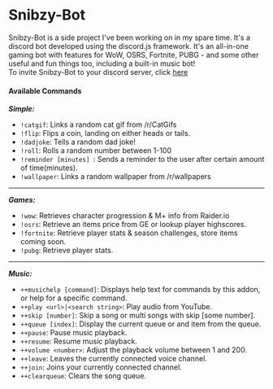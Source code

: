 # Snibzy-Bot
Snibzy-Bot is a side project I've been working on in my spare time. It's a discord bot developed using the discord.js framework.  It's an all-in-one gaming bot with features for WoW, OSRS, Fortnite, PUBG - and some other useful and fun things too, including a built-in music bot! <br>
To invite Snibzy-Bot to your discord server, click [here](https://coadyduffney.github.io/projects/snibzy-bot/)

#### Available Commands
**_Simple:_**
* `!catgif`: Links a random cat gif from /r/CatGifs
* `!flip`: Flips a coin, landing on either heads or tails.
* `!dadjoke`: Tells a random dad joke!
* `!roll`: Rolls a random number between 1-100
* `!reminder [minutes] `: Sends a reminder to the user after certain amount of time(minutes).
* `!wallpaper`: Links a random wallpaper from /r/wallpapers

<hr>

**_Games:_**
* `!wow`: Retrieves character progression & M+ info from Raider.io
* `!osrs`: Retrieve an items price from GE or lookup player highscores.
* `!fortnite`: Retrieve player stats & season challenges, store items coming soon.
* `!pubg`: Retrieve player stats.

<hr>

**_Music:_**
* `++musichelp [command]`: Displays help text for commands by this addon, or help for a specific command.
* `++play <url>|<search string>`: Play audio from YouTube.
* `++skip [number]`: Skip a song or multi songs with skip [some number].
* `++queue [index]`: Display the current queue or and item from the queue.
* `++pause`: Pause music playback.
* `++resume`: Resume music playback.
* `++volume <number>`: Adjust the playback volume between 1 and 200.
* `++leave`: Leaves the currently connected voice channel.
* `++join`: Joins your currently connected channel.
* `++clearqueue`: Clears the song queue.
